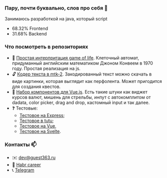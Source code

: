 ### Пару, почти буквально, слов про себя 👋

Занимаюсь разработкой на java, который script
- 68.32% Frontend
- 31.68% Backend

### Что посмотреть в репозиториях
- 🎲 [Простая интерпритация game of life](https://github.com/guest363/game-of-life). Клеточный автомат, придуманный английским математиком Джоном Конвеем в 1970 году. Простая реализация на js.
- 🔓 [Кодер текста в mtk-2](https://github.com/guest363/mtk2-coder). Закодированный текст можно скачать в виде картинки, которая выглядит как перфолента. Может пригодится для создания квестов.
- 📁 [Набор компонентов для Vue.js](https://github.com/guest363/vue-component). Есть такие штуки как виджет курсов валют, мишень для стрельбы, инпут с автокомплитом от dadata, color picker, drag and drop, кастомный input и так далее. 
- ❓ Тестовые:
  - [Тестовое на Express](https://github.com/guest363/test-express); 
  - [Тестовое в tutu](https://github.com/guest363/test-tutu); 
  - [Тестовое на Vue](https://github.com/guest363/TODO_test), 
  - [Тестовое на Svelte](https://github.com/guest363/test-laser).

### Контакты 📫
- ✉️ dev@guest363.ru
- 👷 [Habr career](https://career.habr.com/owl-shaker)
- 📞 [Telegram](https://t.me/moiseev_oleg)
